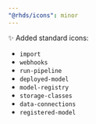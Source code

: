 ```yaml
---
"@rhds/icons": minor
---
```

✨ Added standard icons:
  - `import`
  - `webhooks`
  - `run-pipeline`
  - `deployed-model`
  - `model-registry`
  - `storage-classes`
  - `data-connections`
  - `registered-model`
